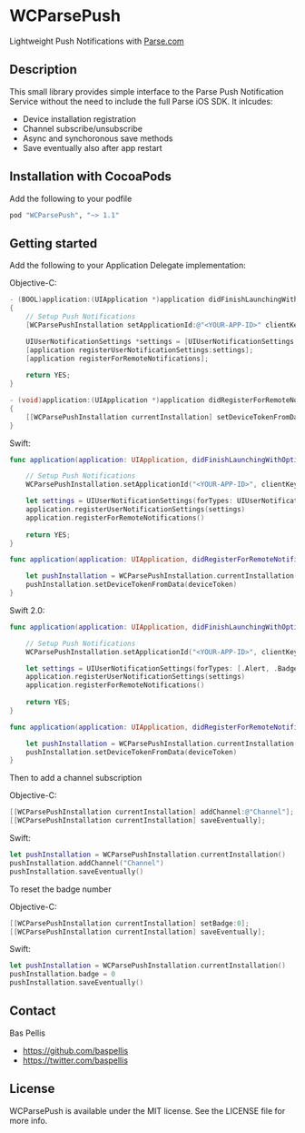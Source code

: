 WCParsePush
===========

Lightweight Push Notifications with [Parse.com](https://parse.com)

## Description

This small library provides simple interface to the Parse Push Notification Service without the need to include the full Parse iOS SDK. It inlcudes:

- Device installation registration
- Channel subscribe/unsubscribe
- Async and synchoronous save methods
- Save eventually also after app restart

## Installation with CocoaPods

Add the following to your podfile

```ruby
pod "WCParsePush", "~> 1.1"
```

## Getting started

Add the following to your Application Delegate implementation:

Objective-C:
```objective-c
- (BOOL)application:(UIApplication *)application didFinishLaunchingWithOptions:(NSDictionary *)launchOptions
{
    // Setup Push Notifications
    [WCParsePushInstallation setApplicationId:@"<YOUR-APP-ID>" clientKey:@"<YOUR-CLIENT-KEY>"];

    UIUserNotificationSettings *settings = [UIUserNotificationSettings settingsForTypes:UIUserNotificationTypeAlert | UIUserNotificationTypeBadge | UIUserNotificationTypeSound categories:nil];
    [application registerUserNotificationSettings:settings];
    [application registerForRemoteNotifications];
    
    return YES;
}

- (void)application:(UIApplication *)application didRegisterForRemoteNotificationsWithDeviceToken:(NSData *)deviceToken
{
    [[WCParsePushInstallation currentInstallation] setDeviceTokenFromData:deviceToken];
}
```

Swift:

```swift
func application(application: UIApplication, didFinishLaunchingWithOptions launchOptions: [NSObject: AnyObject]?) -> Bool {

    // Setup Push Notifications
    WCParsePushInstallation.setApplicationId("<YOUR-APP-ID>", clientKey: "<YOUR-CLIENT-KEY>")

	let settings = UIUserNotificationSettings(forTypes: UIUserNotificationType.Alert | UIUserNotificationType.Badge | UIUserNotificationType.Sound, categories: nil)
    application.registerUserNotificationSettings(settings)
    application.registerForRemoteNotifications()
    
    return YES;
}

func application(application: UIApplication, didRegisterForRemoteNotificationsWithDeviceToken deviceToken: NSData) {

    let pushInstallation = WCParsePushInstallation.currentInstallation()
    pushInstallation.setDeviceTokenFromData(deviceToken)
}
```

Swift 2.0:

```swift
func application(application: UIApplication, didFinishLaunchingWithOptions launchOptions: [NSObject: AnyObject]?) -> Bool {

    // Setup Push Notifications
    WCParsePushInstallation.setApplicationId("<YOUR-APP-ID>", clientKey: "<YOUR-CLIENT-KEY>")

	let settings = UIUserNotificationSettings(forTypes: [.Alert, .Badge, .Sound], categories: nil)
    application.registerUserNotificationSettings(settings)
    application.registerForRemoteNotifications()
    
    return YES;
}

func application(application: UIApplication, didRegisterForRemoteNotificationsWithDeviceToken deviceToken: NSData) {

    let pushInstallation = WCParsePushInstallation.currentInstallation()
    pushInstallation.setDeviceTokenFromData(deviceToken)
}
```

Then to add a channel subscription

Objective-C:
```objective-c
[[WCParsePushInstallation currentInstallation] addChannel:@"Channel"];
[[WCParsePushInstallation currentInstallation] saveEventually];
```
Swift:
```swift
let pushInstallation = WCParsePushInstallation.currentInstallation()
pushInstallation.addChannel("Channel")
pushInstallation.saveEventually()
```

To reset the badge number

Objective-C:
```objective-c
[[WCParsePushInstallation currentInstallation] setBadge:0];
[[WCParsePushInstallation currentInstallation] saveEventually];
```
Swift:
```swift
let pushInstallation = WCParsePushInstallation.currentInstallation()
pushInstallation.badge = 0
pushInstallation.saveEventually()
```

## Contact

Bas Pellis

- https://github.com/baspellis
- https://twitter.com/baspellis

## License

WCParsePush is available under the MIT license. See the LICENSE file for more info.